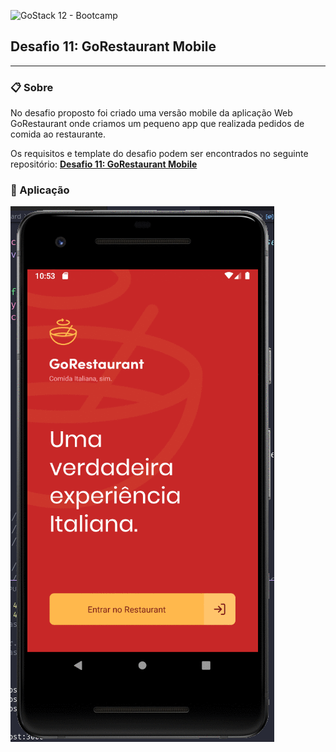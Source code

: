 ![GoStack 12 - Bootcamp](https://camo.githubusercontent.com/0a35fb0a0add717a1556200218530580cca84bfd7a0e8c3f5c28fc72e02cd3fb/68747470733a2f2f73746f726167652e676f6f676c65617069732e636f6d2f676f6c64656e2d77696e642f626f6f7463616d702d676f737461636b2f6865616465722d6465736166696f732d6e65772e706e67)
## Desafio 11: GoRestaurant Mobile


-----


### :clipboard: Sobre
No desafio proposto foi criado uma versão mobile da aplicação Web GoRestaurant onde criamos um pequeno app que realizada pedidos de comida ao restaurante.

Os requisitos e template do desafio podem ser encontrados no seguinte repositório: **[Desafio 11: GoRestaurant Mobile](https://github.com/rocketseat-education/bootcamp-gostack-desafios/tree/master/desafio-react-native-delivery)**

### :checkered_flag: Aplicação
![Go Restaurant Mobile](https://github.com/henriqueritter/gostack-desafio-react-native-delivery/blob/master/go-restaurant.gif)

